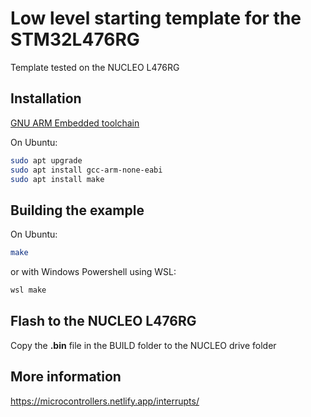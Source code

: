 # Low level starting template for the STM32L476RG

Template tested on the NUCLEO L476RG

## Installation

[GNU ARM Embedded toolchain](https://developer.arm.com/tools-and-software/open-source-software/developer-tools/gnu-toolchain/gnu-rm)

On Ubuntu:

```bash
sudo apt upgrade
sudo apt install gcc-arm-none-eabi
sudo apt install make
```

## Building the example

On Ubuntu:

```bash
make
```

or with Windows Powershell using WSL:

```bash
wsl make
```

## Flash to the NUCLEO L476RG

Copy the **.bin** file in the BUILD folder to the NUCLEO drive folder

## More information

https://microcontrollers.netlify.app/interrupts/

